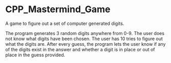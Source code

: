 # CPP_Mastermind_Game
A game to figure out a set of computer generated digits.

The program generates 3 random digits anywhere from 0-9. The user does not know what digits have been chosen. The user has 10 tries to figure out what the digits are. After every guess, the program lets the user know if any of the digits exist in the answer and whether a digit is in place or out of place in the guess provided.
